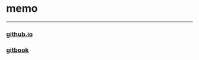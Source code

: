 # memo
***
### [github.io](https://TashiroMercy.github.io)

### [gitbook](http://tashiromercy.github.io/gitbook/_book/)

